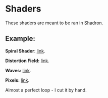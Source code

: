 # Shaders

These shaders are meant to be ran in [Shadron](https://www.arteryengine.com/shadron/).

## Example:

**Spiral Shader**: [link](http://i.imgur.com/hMILNvu.gifv).

**Distortion Field:** [link](https://gfycat.com/UnsungGraveCommabutterfly).

**Waves:** [link](https://gfycat.com/ShadyAgedGonolek).

**Pixels:** [link](https://gfycat.com/EarlyVioletAiredaleterrier).

Almost a perfect loop - I cut it by hand.
